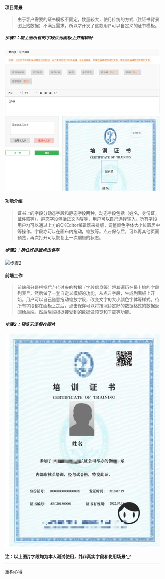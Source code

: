 #### 项目背景

> 由于客户需要的证书模板不固定，数量较大，使用传统的方式（往证书背景图上贴数据）不满足需求，所以才开发了这款用户可以自定义的证书模板。


##### 步骤1：将上面所有的字段点到画板上并编辑好

![步骤1](image/step1.png)

#### 功能介绍

> 证书上的字段分动态字段和静态字段两种，动态字段包括（姓名，身份证，证件照等），静态字段包括正文内容等，用户可以自己选择输入。所有字段用户均可以通过上方的CKEditor编辑器来排版，调整颜色字体大小位置居中等操作。字段亦可以在画布内拖动，缩放等。点击保存后，可以再其他页面预览，再次打开可以恢复上一次编辑的状态。


##### 步骤2：确认好排版点击保存

![步骤2](image/step2.png)

#### 前端工作

> 前端部分是根据后台传过来的数据（字段信息等）将其遍历在最上排的字段列表里，然后做了一套自定义模板的功能，从点击字段，生成到画板上开始。用户可以自己随意拖动缩放字段，改变文字的大小颜色字体等样式。待所有字段都在画板上之后，点击保存可以将按照约定好的数据格式的数据返回给后端。然后后端根据接受到的数据做预览和下载等功能。

##### 步骤3：预览无误保存图片

![步骤3](image/step3.png)


**注：以上图片字段均为本人测试使用，并非真实字段和使用场景^_^**


-------

重构心得